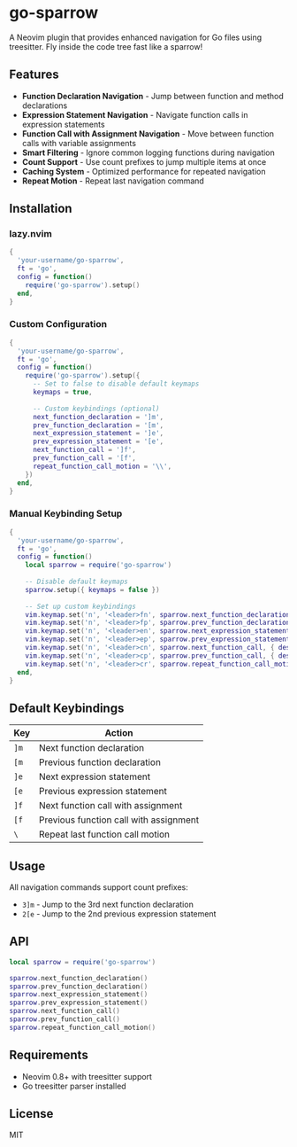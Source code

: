 # go-sparrow

A Neovim plugin that provides enhanced navigation for Go files using treesitter. Fly inside the code tree fast like a sparrow!

## Features

- **Function Declaration Navigation** - Jump between function and method declarations
- **Expression Statement Navigation** - Navigate function calls in expression statements  
- **Function Call with Assignment Navigation** - Move between function calls with variable assignments
- **Smart Filtering** - Ignore common logging functions during navigation
- **Count Support** - Use count prefixes to jump multiple items at once
- **Caching System** - Optimized performance for repeated navigation
- **Repeat Motion** - Repeat last navigation command

## Installation

### lazy.nvim

```lua
{
  'your-username/go-sparrow',
  ft = 'go',
  config = function()
    require('go-sparrow').setup()
  end,
}
```

### Custom Configuration

```lua
{
  'your-username/go-sparrow',
  ft = 'go',
  config = function()
    require('go-sparrow').setup({
      -- Set to false to disable default keymaps
      keymaps = true,
      
      -- Custom keybindings (optional)
      next_function_declaration = ']m',
      prev_function_declaration = '[m',
      next_expression_statement = ']e', 
      prev_expression_statement = '[e',
      next_function_call = ']f',
      prev_function_call = '[f',
      repeat_function_call_motion = '\\',
    })
  end,
}
```

### Manual Keybinding Setup

```lua
{
  'your-username/go-sparrow',
  ft = 'go',
  config = function()
    local sparrow = require('go-sparrow')
    
    -- Disable default keymaps
    sparrow.setup({ keymaps = false })
    
    -- Set up custom keybindings
    vim.keymap.set('n', '<leader>fn', sparrow.next_function_declaration, { desc = 'Next function' })
    vim.keymap.set('n', '<leader>fp', sparrow.prev_function_declaration, { desc = 'Previous function' })
    vim.keymap.set('n', '<leader>en', sparrow.next_expression_statement, { desc = 'Next expression' })
    vim.keymap.set('n', '<leader>ep', sparrow.prev_expression_statement, { desc = 'Previous expression' })
    vim.keymap.set('n', '<leader>cn', sparrow.next_function_call, { desc = 'Next function call' })
    vim.keymap.set('n', '<leader>cp', sparrow.prev_function_call, { desc = 'Previous function call' })
    vim.keymap.set('n', '<leader>cr', sparrow.repeat_function_call_motion, { desc = 'Repeat last motion' })
  end,
}
```

## Default Keybindings

| Key | Action |
|-----|--------|
| `]m` | Next function declaration |
| `[m` | Previous function declaration |
| `]e` | Next expression statement |
| `[e` | Previous expression statement |
| `]f` | Next function call with assignment |
| `[f` | Previous function call with assignment |
| `\` | Repeat last function call motion |

## Usage

All navigation commands support count prefixes:
- `3]m` - Jump to the 3rd next function declaration
- `2[e` - Jump to the 2nd previous expression statement

## API

```lua
local sparrow = require('go-sparrow')

sparrow.next_function_declaration()
sparrow.prev_function_declaration()
sparrow.next_expression_statement()
sparrow.prev_expression_statement()
sparrow.next_function_call()
sparrow.prev_function_call()
sparrow.repeat_function_call_motion()
```

## Requirements

- Neovim 0.8+ with treesitter support
- Go treesitter parser installed

## License

MIT
